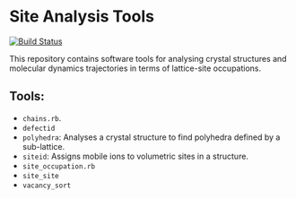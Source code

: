 # Site Analysis Tools

[![Build Status](https://travis-ci.org/bjmorgan/site_analysis.svg?branch=master)](https://travis-ci.org/bjmorgan/site_analysis)

This repository contains software tools for analysing crystal structures and molecular dynamics trajectories in terms of lattice-site occupations.

## Tools:

- `chains.rb`.
- `defectid`
- `polyhedra`: Analyses a crystal structure to find polyhedra defined by a sub-lattice.
- `siteid`: Assigns mobile ions to volumetric sites in a structure.
- `site_occupation.rb`
- `site_site`
- `vacancy_sort`
